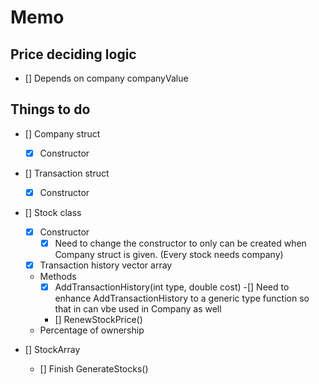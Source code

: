 # Memo

## Price deciding logic

- [] Depends on company companyValue


## Things to do

- [] Company struct
    - [x] Constructor

- [] Transaction struct
    - [x] Constructor

- [] Stock class
    - [x] Constructor
        - [x] Need to change the constructor to only can be created when Company struct is given. (Every stock needs company)
    - [x] Transaction history vector array
    - Methods
        - [x] AddTransactionHistory(int type, double cost)
            -[] Need to enhance AddTransactionHistory to a generic type function so that in can vbe used in Company as well
        - [] RenewStockPrice()
    - Percentage of ownership

- [] StockArray
    - [] Finish GenerateStocks()
